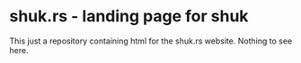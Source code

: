 # shuk.rs - landing page for shuk

This just a repository containing html for the shuk.rs website. Nothing to see here.
